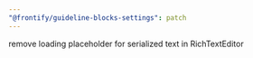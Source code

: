 ```yaml
---
"@frontify/guideline-blocks-settings": patch
---
```


remove loading placeholder for serialized text in RichTextEditor
